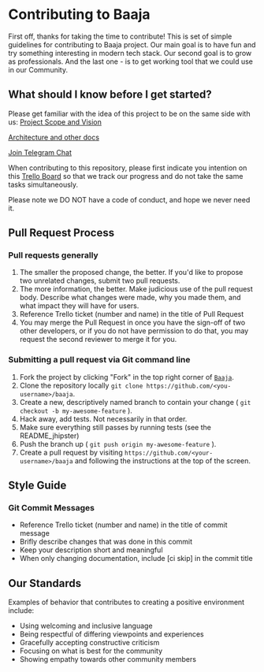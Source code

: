 # Contributing to Baaja

First off, thanks for taking the time to contribute! 
This is set of simple guidelines for contributing to Baaja project. Our main goal is to have fun 
and try something interesting in modern tech stack. Our second goal is to grow as professionals.
And the last one - is to get working tool that we could use in our Community.

## What should I know before I get started?

Please get familiar with the idea of this project to be on the same side with us: 
[Project Scope and Vision](https://drive.google.com/file/d/1dhqX1FNDGvTn3l3Ud-k-F6wdFsGefdng/view?usp=sharing)  

[Architecture and other docs](https://docs.google.com/document/d/18JmZTkDB2DsSjAmbBcGKm5crNTBJ0MIsoGI2WYReuG8/edit?usp=sharing) 

[Join Telegram Chat](https://t.me/joinchat/FT4fihZ8kvlOEv9mCBI0lw)  


When contributing to this repository, please first indicate you intention on this [Trello Board](https://trello.com/b/GoISjUOA/baaja)
so that we track our progress and do not take the same tasks simultaneously.

Please note we DO NOT have a code of conduct, and hope we never need it.

## Pull Request Process

### Pull requests generally

1. The smaller the proposed change, the better. If you'd like to propose two unrelated changes, submit two pull requests.
2. The more information, the better. Make judicious use of the pull request body. Describe what changes were made, why you made them, and what impact they will have for users.
3. Reference Trello ticket (number and name) in the title of Pull Request
2. You may merge the Pull Request in once you have the sign-off of two other developers, or if you 
   do not have permission to do that, you may request the second reviewer to merge it for you.

### Submitting a pull request via Git command line

1. Fork the project by clicking "Fork" in the top right corner of [`Baaja`](https://github.com/JavaMahileu/baaja).
2. Clone the repository locally `git clone https://github.com/<you-username>/baaja`.
3. Create a new, descriptively named branch to contain your change ( `git checkout -b my-awesome-feature` ).
4. Hack away, add tests. Not necessarily in that order.
5. Make sure everything still passes by running tests (see the README_jhipster)
6. Push the branch up ( `git push origin my-awesome-feature` ).
7. Create a pull request by visiting `https://github.com/<your-username>/baaja` and following the instructions at the top of the screen.

## Style Guide

### Git Commit Messages

* Reference Trello ticket (number and name) in the title of commit message
* Brifly describe changes that was done in this commit
* Keep your description short and meaningful
* When only changing documentation, include [ci skip] in the commit title

## Our Standards

Examples of behavior that contributes to creating a positive environment
include:

* Using welcoming and inclusive language
* Being respectful of differing viewpoints and experiences
* Gracefully accepting constructive criticism
* Focusing on what is best for the community
* Showing empathy towards other community members

